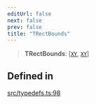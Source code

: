 ```yaml
---
editUrl: false
next: false
prev: false
title: "TRectBounds"
---
```


> **TRectBounds**: [[`XY`](/api/interfaces/xy/), [`XY`](/api/interfaces/xy/)]

## Defined in

[src/typedefs.ts:98](https://github.com/fabricjs/fabric.js/blob/c093e29e73123dafcfa091ff4d5e04e690bb796e/src/typedefs.ts#L98)
